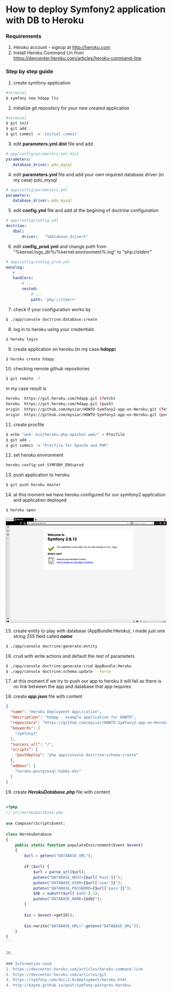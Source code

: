 How to  deploy Symfony2 application with DB to Heroku
=====

### Requirements
1. Heroku account - signup at http://heroku.com
2. Install Heroku Command Lin from https://devcenter.heroku.com/articles/heroku-command-line

### Step by step guide

1.  create symfony application
 ```bash
#terminal
$ symfony new hdapp lts
```

2. initialize git repository for your new created application
 ```bash
#terminal
$ git init
$ git add .
$ git commit -m 'initial commit'
```

3.  edit **parameters.yml.dist** file and add
 ```yaml
# app/config/parameters.yml.dist
parameters:
    database_driver: pdo_pgsql
```  

4.   edit **parameters.yml** file and add your own required database driver (in my case) pdo_mysql
 ```yaml
# app/config/parameters.yml
parameters:
    database_driver: pdo_mysql
```  

5.   edit **config.yml** file and add at the begining of doctrine configuration
 ```yaml
# app/config/config.yml
doctrine:
    dbal:
        driver:   "%database_driver%"
```
6.  edit **config_prod.yml** and change *path* from "%kernel.logs_dir%/%kernel.environment%.log" to "php://stderr"
 ```yaml
# app/config/config_prod.yml
monolog:
    # ...
    handlers:
        # ...
        nested:
            # ...
            path: 'php://stderr'
```

7. check if your configuration works by
 ```bash
$ ./app/console doctrine:database:create
```

8.  log in to heroku using your credentials
 ```bash
$ heroku login
```

9. create application on heroku (in my case ***hdapp***)
 ```bash
$ heroku create hdapp
````

10. checking remote github repositories
 ```bash
$ git remote -f
```

  in my case result is

 ```bash
heroku	https://git.heroku.com/hdapp.git (fetch)
heroku	https://git.heroku.com/hdapp.git (push)
origin	https://github.com/mysiar/HOWTO-Symfony2-app-on-Heroku.git (fetch)
origin	https://github.com/mysiar/HOWTO-Symfony2-app-on-Heroku.git (push)
```

11. create procfile
 ```bash
$ echo "web: bin/heroku-php-apache2 web/" > Procfile
$ git add .
$ git commit -m "Procfile for Apache and PHP"
```

12. set heroku environment
 ```bash
heroku config:set SYMFONY_ENV=prod
```


13. push application to heroku
 ```bash
$ git push heroku master
```

14. at this moment we have heroku configured for our symfony2 application and application deployed
 ```bash
$ heroku open
```
 <img src="web/img/img1.png" width="600">

15. create entity to play with database (AppBundle:Heroku),
i made just one string 255 field called ***name***
 ```bash
$ ./app/console doctrine:generate:entity
```

16. crud with write actions and default the rest of parameters
 ```bash
 $ ./app/console doctrine:generate:crud AppBundle:Heroku
 $ ./app/console doctrine:schema:update --force
```

17. at this moment if we try to push our app to heroku it will fail as there is no link between the app and database that app requires

18. create ***app.json*** file with content
 ```json
 {
   "name": "Heroku Deployment Application",
   "description": "hdapp - example application for HOWTO",
   "repository": "https://github.com/mysiar/HOWTO-Symfony2-app-on-Heroku",
   "keywords": [
     "symfony2"
   ],
   "success_url": "/",
   "scripts": {
     "postdeploy": "php app/console doctrine:schema:create"
   },
   "addons": [
     "heroku-postgresql:hobby-dev"
   ]
 }
 ```

 19. create ***HerokuDatabase.php*** file with content
  ````  php

  <?php
  // src/HerokuDatabase.php

  use Composer\Script\Event;

  class HerokuDatabase
  {
      public static function populateEnvironment(Event $event)
      {
          $url = getenv("DATABASE_URL");

          if ($url) {
              $url = parse_url($url);
              putenv("DATABASE_HOST={$url['host']}");
              putenv("DATABASE_USER={$url['user']}");
              putenv("DATABASE_PASSWORD={$url['pass']}");
              $db = substr($url['path'],1);
              putenv("DATABASE_NAME={$db}");
          }

          $io = $event->getIO();

          $io->write("DATABASE_URL=".getenv("DATABASE_URL"));
      }
  }
```

 20.

### Information used
1. https://devcenter.heroku.com/articles/heroku-command-line
2. https://devcenter.heroku.com/articles/git
3. https://symfony.com/doc/2.8/deployment/heroku.html
4. http://bayne.github.io/post/symfony-postgres-heroku/

